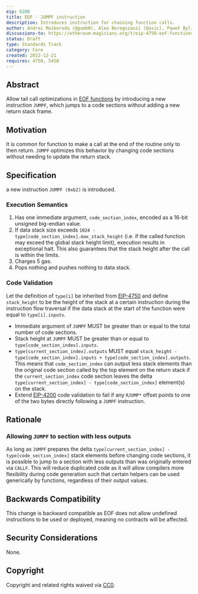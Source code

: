```yaml
---
eip: 6206
title: EOF - JUMPF instruction
description: Introduces instruction for chaining function calls.
author: Andrei Maiboroda (@gumb0), Alex Beregszaszi (@axic), Paweł Bylica (@chfast), Matt Garnett (@lightclient)
discussions-to: https://ethereum-magicians.org/t/eip-4750-eof-functions/8195
status: Draft
type: Standards Track
category: Core
created: 2022-12-21
requires: 4750, 5450
---
```


## Abstract

Allow tail call optimizations in [EOF functions](./eip-4750.md) by introducing a new instruction `JUMPF`, which jumps to a code sections without adding a new return stack frame.

## Motivation

It is common for function to make a call at the end of the routine only to then return. `JUMPF` optimizes this behavior by changing code sections without needing to update the return stack.

## Specification

a new instruction `JUMPF (0xb2)` is introduced.

### Execution Semantics

1. Has one immediate argument, `code_section_index`, encoded as a 16-bit unsigned big-endian value.
2. If data stack size exceeds `1024 - type[code_section_index].max_stack_height` (i.e. if the called function may exceed the global stack height limit), execution results in exceptional halt. This also guarantees that the stack height after the call is within the limits.
3. Charges 5 gas.
4. Pops nothing and pushes nothing to data stack.

### Code Validation

Let the definition of `type[i]` be inherited from [EIP-4750](./eip-4750.md) and define `stack_height` to be the height of the stack at a certain instruction during the instruction flow traversal if the data stack at the start of the function were equal to `type[i].inputs`.

* Immediate argument of `JUMPF` MUST be greater than or equal to the total number of code sections.
* Stack height at `JUMPF` MUST be greater than or equal to `type[code_section_index].inputs`.
* `type[current_section_index].outputs` MUST equal `stack_height - type[code_section_index].inputs + type[code_section_index].outputs`. This means that `code_section_index` can output less stack elements than the original code section called by the top element on the return stack if the `current_section_index` code section leaves the delta `type[current_section_index] - type[code_section_index]` element(s) on the stack.
* Extend [EIP-4200](./eip-4200) code validation to fail if any `RJUMP*` offset points to one of the two bytes directly following a `JUMPF` instruction.

## Rationale

### Allowing `JUMPF` to section with less outputs

As long as `JUMPF` prepares the delta `type[current_section_index] - type[code_section_index]` stack elements before changing code sections, it is possible to jump to a section with less outputs than was originally entered via `CALLF`. This will reduce duplicated code as it will allow compilers more flexibility during code generation such that certain helpers can be used generically by functions, regardless of their output values.

## Backwards Compatibility

This change is backward compatible as EOF does not allow undefined instructions to be used or deployed, meaning no contracts will be affected.

## Security Considerations

None.

## Copyright

Copyright and related rights waived via [CC0](../LICENSE.md).

